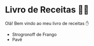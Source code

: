 # Livro de Receitas :woman_cook:

Olá!  Bem vindo ao meu livro de receitas :hand:

- Strogronoff de Frango
- Pavê
